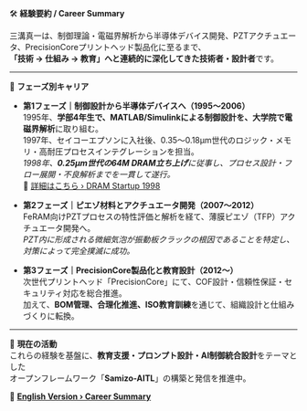 🛠️ **経験要約 / Career Summary**

三溝真一は、制御理論・電磁界解析から半導体デバイス開発、PZTアクチュエータ、PrecisionCoreプリントヘッド製品化に至るまで、  
**「技術 → 仕組み → 教育」へと連続的に深化してきた技術者・設計者**です。

---

📘 **フェーズ別キャリア**

- **第1フェーズ｜制御設計から半導体デバイスへ（1995〜2006）**  
  1995年、**学部4年生で、MATLAB/Simulinkによる制御設計を、大学院で電磁界解析**に取り組む。  
  1997年、セイコーエプソンに入社後、0.35〜0.18μm世代のロジック・メモリ・高耐圧プロセスインテグレーションを担当。  
  *1998年、**0.25μm世代の64M DRAM立ち上げ**に従事し、プロセス設計・フロー展開・不良解析までを一貫して遂行。*  
  🔗 [詳細はこちら › DRAM Startup 1998](https://samizo-aitl.github.io/Edusemi-Plus/archive/in1998/DRAM_Startup_64M_1998.html)

- **第2フェーズ｜ピエゾ材料とアクチュエータ開発（2007〜2012）**  
  FeRAM向けPZTプロセスの特性評価と解析を経て、薄膜ピエゾ（TFP）アクチュエータ開発へ。  
  *PZT内に形成される微細気泡が振動板クラックの根因であることを特定し、対策によって完全撲滅に成功。*

- **第3フェーズ｜PrecisionCore製品化と教育設計（2012〜）**  
  次世代プリントヘッド「PrecisionCore」にて、COF設計・信頼性保証・セキュリティ対応を総合推進。  
  加えて、**BOM管理、合理化推進、ISO教育訓練**を通じて、組織設計と仕組みづくりに転換。

---

🎯 **現在の活動**  
これらの経験を基盤に、**教育支援・プロンプト設計・AI制御統合設計**をテーマとした  
オープンフレームワーク「**Samizo-AITL**」の構築と発信を推進中。

🔗 **[English Version › Career Summary](./career-summary_en.md)**
